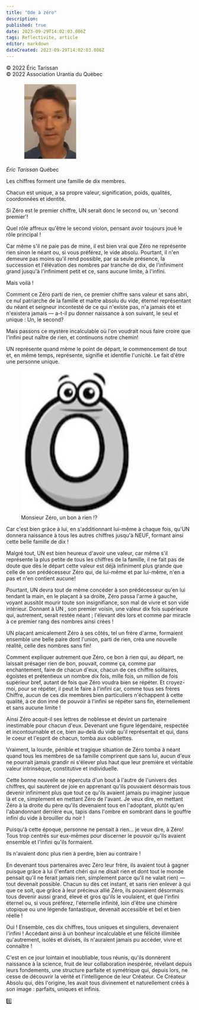 ```yaml
---
title: "Ode à zéro"
description: 
published: true
date: 2023-09-29T14:02:03.086Z
tags: Reflectivite, article
editor: markdown
dateCreated: 2023-09-29T14:02:03.086Z
---
```


<p class="v-card v-sheet theme--light grey lighten-3 px-2">© 2022 Éric Tarissan<br>© 2022 Association Urantia du Québec</p>

<figure id="Figure_11" class="image urantiapedia image-style-align-left">
<img src="/image/article/Reflectivite/Eric_Tarissan_3.jpg">
</figure>

_Éric Tarissan_
Québec

Les chiffres forment une famille de dix membres.

Chacun est unique, a sa propre valeur, signification, poids, qualités, coordonnées et identité.

Si Zéro est le premier chiffre, UN serait donc le second ou, un 'second premier'!

Quel rôle affreux qu'être le second violon, pensant avoir toujours joué le rôle principal !

Car même s'il ne paie pas de mine, il est bien vrai que Zéro ne représente rien sinon le néant ou, si vous préférez, le vide absolu. Pourtant, il n'en demeure pas moins qu'il rend possible, par sa seule présence, la succession et l'élévation des nombres par tranche de dix, de l'infiniment grand jusqu'à l'infiniment petit et ce, sans aucune limite, à l'infini.

Mais voilà !

Comment ce Zéro parti de rien, ce premier chiffre sans valeur et sans abri, ce nul patriarche de la famille et maitre absolu du vide, éternel représentant du néant et seigneur incontesté de ce qui n'existe pas, n'a jamais été et n'existera jamais — a-t-il pu donner naissance à son suivant, le seul et unique : Un, le second?

Mais passons ce mystère incalculable où l'on voudrait nous faire croire que l'infini peut naître de rien, et continuons notre chemin!

UN représente quand même le point de départ, le commencement de tout et, en même temps, représente, signifie et identifie l'unicité. Le fait d'être une personne unique.

<figure id="Figure_12" class="image urantiapedia image-style-align-right">
<img src="/image/article/Reflectivite/2022_07/010.jpg">
<figcaption>Monsieur Zéro, un bon à rien !?</figcaption>
</figure>

Car c'est bien grâce à lui, en s'additionnant lui-même à chaque fois, qu'UN donnera naissance à tous les autres chiffres jusqu'à NEUF, formant ainsi cette belle famille de dix !

Malgré tout, UN est bien heureux d'avoir une valeur, car même s'il représente la plus petite de tous les chiffres de la famille, il ne fait pas de doute que dès le départ cette valeur est déjà infiniment plus grande que celle de son prédécesseur Zéro qui, de lui-même et par lui-même, n'en a pas et n'en contient aucune!

Pourtant, UN devra tout de même concéder à son prédécesseur qu'en lui tendant la main, en le plaçant à sa droite, Zéro passa l'arme à gauche, voyant aussitôt mourir toute son insignifiance, son mal de vivre et son vide intérieur. Donnant à UN , son premier voisin, une valeur dix fois supérieure qui, autrement, serait restée néant ; l'élevant dès lors et comme par miracle à ce premier rang des nombres ainsi crées !

UN plaçant amicalement Zéro à ses côtés, tel un frère d'arme, formaient ensemble une belle paire dont l'union, parti de rien, créa une nouvelle réalité, celle des nombres sans fin!

Comment expliquer autrement que Zéro, ce bon à rien qui, au départ, ne laissait présager rien de bon, pouvait, comme ça, comme par enchantement, faire de chacun d'eux, chacun de ces chiffre solitaires, égoïstes et prétentieux un nombre dix fois, mille fois, un million de fois supérieur bref, autant de fois que Zéro voudra bien se répéter. Et croyez-moi, pour se répéter, il peut le faire à l'infini car, comme tous ses frères Chiffre, aucun de ces dix membres bien particuliers n'échappent à cette qualité, à ce don inné de pouvoir à l'infini se répéter sans fin, éternellement et sans aucune limite !

Ainsi Zéro acquit-il ses lettres de noblesse et devint un partenaire inestimable pour chacun d'eux. Devenant une figure légendaire, respectée et incontournable et ce, bien au-delà du vide qu'il représentait et qui, dans le coeur et l'esprit de chacun, tomba aux oubliettes.

Vraiment, la lourde, pénible et tragique situation de Zéro tomba à néant quand tous les membres de sa famille comprirent que sans lui, aucun d'eux ne pourrait jamais grandir ni s'élever plus haut que leur première et véritable valeur intrinsèque, constitutive et individuelle.

Cette bonne nouvelle se répercuta d'un bout à l'autre de l'univers des chiffres, qui sautèrent de joie en apprenant qu'ils pouvaient désormais tous devenir infiniment plus que tout ce qu'ils avaient jamais pu imaginer jusque là et ce, simplement en mettant Zéro de l'avant. Je veux dire, en mettant Zéro à la droite du père qu'ils devenaient tous en l'adoptant, plutôt qu'en l'abandonnant derrière eux, tapis dans l'ombre en sombrant dans le gouffre infini du vide à brouiller du noir !

Puisqu'à cette époque, personne ne pensait à rien... je veux dire, à Zéro! Tous trop centrés sur eux-mêmes pour discerner le pouvoir qu'ils avaient ensemble et l'infini qu'ils formaient.

Ils n'avaient donc plus rien à perdre, bien au contraire !

En devenant tous partenaires avec Zéro leur frère, ils avaient tout à gagner puisque grâce à lui (l'enfant chéri qui ne disait rien et dont tout le monde pensait qu'il ne ferait jamais rien, simplement parce qu'il ne valait rien) — tout devenait possible. Chacun su dès cet instant, et sans rien enlever à qui que ce soit, que grâce à leur précieux allié Zéro, ils pouvaient désormais tous devenir aussi grand, élevé et gros qu'ils le voulaient, et que l'infini éternel ou, si vous préférez, l'éternelle infinité, loin d'être une chimère utopique ou une légende fantastique, devenait accessible et bel et bien réelle !

Oui ! Ensemble, ces dix chiffres, tous uniques et singuliers, devenaient l'infini ! Accédant ainsi à un bonheur incalculable et une félicité illimitée qu'autrement, isolés et divisés, ils n'auraient jamais pu accéder, vivre et connaître !

C'est en ce jour lointain et inoubliable, tous réunis, qu'ils donnèrent naissance à la science, fruit de leur collaboration inespérée, révélant depuis leurs fondements, une structure parfaite et symétrique qui, depuis lors, ne cesse de découvrir la vérité et l'intelligence de leur Créateur. Ce Créateur Absolu qui, dès l'origine, les avait tous divinement et naturellement créés à son image : parfaits, uniques et infinis.

:zero:
<br style="clear:both;"/>